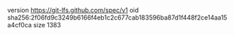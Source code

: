version https://git-lfs.github.com/spec/v1
oid sha256:2f06fd9c3249b6166f4eb1c2c677cab183596ba87d1f448f2ce14aa15a4cf0ca
size 1383
